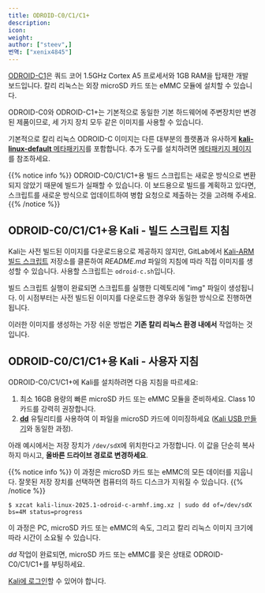 ```yaml
---
title: ODROID-C0/C1/C1+
description:
icon:
weight:
author: ["steev",]
번역: ["xenix4845"]
---
```


[ODROID-C1](https://www.hardkernel.com/shop/odroid-c1-2/)은 쿼드 코어 1.5GHz Cortex A5 프로세서와 1GB RAM을 탑재한 개발 보드입니다. 칼리 리눅스는 외장 microSD 카드 또는 eMMC 모듈에 설치할 수 있습니다.

ODROID-C0와 ODROID-C1+는 기본적으로 동일한 기본 하드웨어에 주변장치만 변경된 제품이므로, 세 가지 장치 모두 같은 이미지를 사용할 수 있습니다.

기본적으로 칼리 리눅스 ODROID-C 이미지는 다른 대부분의 플랫폼과 유사하게 [**kali-linux-default** 메타패키지](/docs/general-use/metapackages/)를 포함합니다. 추가 도구를 설치하려면 [메타패키지 페이지](/docs/general-use/metapackages/)를 참조하세요.

{{% notice info %}}
ODROID-C0/C1/C1+용 빌드 스크립트는 새로운 방식으로 변환되지 않았기 때문에 빌드가 실패할 수 있습니다. 이 보드용으로 빌드를 계획하고 있다면, 스크립트를 새로운 방식으로 업데이트하여 병합 요청으로 제출하는 것을 고려해 주세요.
{{% /notice %}}

## ODROID-C0/C1/C1+용 Kali - 빌드 스크립트 지침

Kali는 사전 빌드된 이미지를 다운로드용으로 제공하지 않지만, GitLab에서 [Kali-ARM 빌드 스크립트](https://gitlab.com/kalilinux/build-scripts/kali-arm) 저장소를 클론하여 _README.md_ 파일의 지침에 따라 직접 이미지를 생성할 수 있습니다. 사용할 스크립트는 `odroid-c.sh`입니다.

빌드 스크립트 실행이 완료되면 스크립트를 실행한 디렉토리에 "img" 파일이 생성됩니다. 이 시점부터는 사전 빌드된 이미지를 다운로드한 경우와 동일한 방식으로 진행하면 됩니다.

이러한 이미지를 생성하는 가장 쉬운 방법은 **기존 칼리 리눅스 환경 내에서** 작업하는 것입니다.

## ODROID-C0/C1/C1+용 Kali - 사용자 지침

ODROID-C0/C1/C1+에 Kali를 설치하려면 다음 지침을 따르세요:

1. 최소 16GB 용량의 빠른 microSD 카드 또는 eMMC 모듈을 준비하세요. Class 10 카드를 강력히 권장합니다.
2. **[dd](https://manpages.debian.org/testing/coreutils/dd.1.en.html)** 유틸리티를 사용하여 이 파일을 microSD 카드에 이미징하세요 ([Kali USB 만들기](/docs/usb/live-usb-install-with-windows/)와 동일한 과정).

아래 예시에서는 저장 장치가 `/dev/sdX`에 위치한다고 가정합니다. 이 값을 단순히 복사하지 마시고, **올바른 드라이브 경로로 변경하세요**.

{{% notice info %}}
이 과정은 microSD 카드 또는 eMMC의 모든 데이터를 지웁니다. 잘못된 저장 장치를 선택하면 컴퓨터의 하드 디스크가 지워질 수 있습니다.
{{% /notice %}}

```console
$ xzcat kali-linux-2025.1-odroid-c-armhf.img.xz | sudo dd of=/dev/sdX bs=4M status=progress
```

이 과정은 PC, microSD 카드 또는 eMMC의 속도, 그리고 칼리 리눅스 이미지 크기에 따라 시간이 소요될 수 있습니다.

_dd_ 작업이 완료되면, microSD 카드 또는 eMMC를 꽂은 상태로 ODROID-C0/C1/C1+를 부팅하세요.

[Kali에 로그인](/docs/introduction/default-credentials/)할 수 있어야 합니다.

